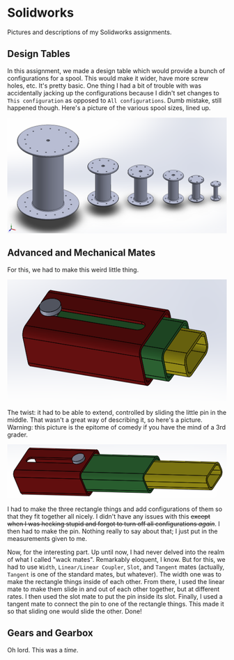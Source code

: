 # Solidworks
Pictures and descriptions of my Solidworks assignments.

## Design Tables
In this assignment, we made a design table which would provide a bunch of configurations for a spool. This would make it wider, have more screw holes, etc. It's pretty basic. One thing I had a bit of trouble with was accidentally jacking up the configurations because I didn't set changes to `This configuration` as opposed to `All configurations`. Dumb mistake, still happened though. Here's a picture of the various spool sizes, lined up.

![alt_text](https://github.com/rmiller85/Solidworks/blob/master/Screenshots/design_tables_spool.png "Here it is!")

## Advanced and Mechanical Mates
For this, we had to make this weird little thing.

![alt_text](https://github.com/rmiller85/Solidworks/blob/master/Screenshots/adv_mate_pic.png "I don't have the foggiest as to what this is")

The twist: it had to be able to extend, controlled by sliding the little pin in the middle. That wasn't a great way of describing it, so here's a picture. Warning: this picture is the epitome of comedy if you have the mind of a 3rd grader.

![alt_text](https://github.com/rmiller85/Solidworks/blob/master/Screenshots/adv_mate_pic_extended.png "e x t e n d e d")

I had to make the three rectangle things and add configurations of them so that they fit together all nicely. I didn't have any issues with this ~~except when I was hecking stupid and forgot to turn off all configurations *again*~~. I then had to make the pin. Nothing really to say about that; I just put in the measurements given to me.

Now, for the interesting part. Up until now, I had never delved into the realm of what I called "wack mates". Remarkably eloquent, I know. But for this, we had to use `Width`, `Linear/Linear Coupler`, `Slot`, and `Tangent` mates (actually, `Tangent` is one of the standard mates, but whatever). The width one was to make the rectangle things inside of each other. From there, I used the linear mate to make them slide in and out of each other together, but at different rates. I then used the slot mate to put the pin inside its slot. Finally, I used a tangent mate to connect the pin to one of the rectangle things. This made it so that sliding one would slide the other. Done!

## Gears and Gearbox

Oh lord. This was a *time*.
